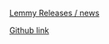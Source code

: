[Lemmy Releases / news](https://join-lemmy.org/news)

[Github link](https://github.com/LemmyNet/joinlemmy-site/tree/main/src/assets/news)
